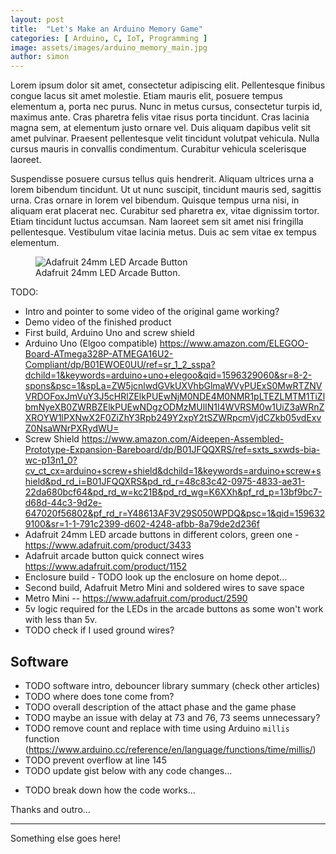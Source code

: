 ```yaml
---
layout: post
title:  "Let's Make an Arduino Memory Game"
categories: [ Arduino, C, IoT, Programming ]
image: assets/images/arduino_memory_main.jpg
author: simon
---
```

Lorem ipsum dolor sit amet, consectetur adipiscing elit. Pellentesque finibus congue lacus sit amet molestie. Etiam mauris elit, posuere tempus elementum a, porta nec purus. Nunc in metus cursus, consectetur turpis id, maximus ante. Cras pharetra felis vitae risus porta tincidunt. Cras lacinia magna sem, at elementum justo ornare vel. Duis aliquam dapibus velit sit amet pulvinar. Praesent pellentesque velit tincidunt volutpat vehicula. Nulla cursus mauris in convallis condimentum. Curabitur vehicula scelerisque laoreet.

Suspendisse posuere cursus tellus quis hendrerit. Aliquam ultrices urna a lorem bibendum tincidunt. Ut ut nunc suscipit, tincidunt mauris sed, sagittis urna. Cras ornare in lorem vel bibendum. Quisque tempus urna nisi, in aliquam erat placerat nec. Curabitur sed pharetra ex, vitae dignissim tortor. Etiam tincidunt luctus accumsan. Nam laoreet sem sit amet nisi fringilla pellentesque. Vestibulum vitae lacinia metus. Duis ac sem vitae ex tempus elementum.

<figure class="figure">
  <img src="{{ site.baseurl }}/assets/images/arduino_memory_button_flash.gif" class="figure-img img-fluid" alt="Adafruit 24mm LED Arcade Button">
  <figcaption class="figure-caption text-center">Adafruit 24mm LED Arcade Button.</figcaption>
</figure>

TODO:

* Intro and pointer to some video of the original game working?
* Demo video of the finished product
* First build, Arduino Uno and screw shield
* Arduino Uno (Elgoo compatible) https://www.amazon.com/ELEGOO-Board-ATmega328P-ATMEGA16U2-Compliant/dp/B01EWOE0UU/ref=sr_1_2_sspa?dchild=1&keywords=arduino+uno+elegoo&qid=1596329060&sr=8-2-spons&psc=1&spLa=ZW5jcnlwdGVkUXVhbGlmaWVyPUExS0MwRTZNVVRDOFoxJmVuY3J5cHRlZElkPUEwNjM0NDE4M0NMR1pLTEZLMTM1TiZlbmNyeXB0ZWRBZElkPUEwNDgzODMzMUlIN1I4WVRSM0w1UiZ3aWRnZXROYW1lPXNwX2F0ZiZhY3Rpb249Y2xpY2tSZWRpcmVjdCZkb05vdExvZ0NsaWNrPXRydWU=
* Screw Shield https://www.amazon.com/Aideepen-Assembled-Prototype-Expansion-Bareboard/dp/B01JFQQXRS/ref=sxts_sxwds-bia-wc-p13n1_0?cv_ct_cx=arduino+screw+shield&dchild=1&keywords=arduino+screw+shield&pd_rd_i=B01JFQQXRS&pd_rd_r=48c83c42-0975-4833-ae31-22da680bcf64&pd_rd_w=kc21B&pd_rd_wg=K6XXh&pf_rd_p=13bf9bc7-d68d-44c3-9d2e-647020f56802&pf_rd_r=Y48613AF3V29S050WPDQ&psc=1&qid=1596329100&sr=1-1-791c2399-d602-4248-afbb-8a79de2d236f
* Adafruit 24mm LED arcade buttons in different colors, green one - https://www.adafruit.com/product/3433
* Adafruit arcade button quick connect wires https://www.adafruit.com/product/1152
* Enclosure build - TODO look up the enclosure on home depot...
* Second build, Adafruit Metro Mini and soldered wires to save space
* Metro Mini -- https://www.adafruit.com/product/2590
* 5v logic required for the LEDs in the arcade buttons as some won't work with less than 5v.
* TODO check if I used ground wires?

## Software

* TODO software intro, debouncer library summary (check other articles)
* TODO where does tone come from?
* TODO overall description of the attact phase and the game phase
* TODO maybe an issue with delay at 73 and 76, 73 seems unnecessary?
* TODO remove count and replace with time using Arduino `millis` function (https://www.arduino.cc/reference/en/language/functions/time/millis/)
* TODO prevent overflow at line 145
* TODO update gist below with any code changes...

<script src="https://gist.github.com/simonprickett/7e1b822e570b5de14f493322ce38d19f.js"></script>

* TODO break down how the code works...

Thanks and outro...

---

Something else goes here!